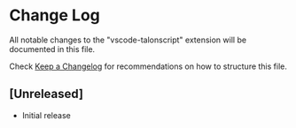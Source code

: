 # Change Log

All notable changes to the "vscode-talonscript" extension will be documented in this file.

Check [Keep a Changelog](http://keepachangelog.com/) for recommendations on how to structure this file.

## [Unreleased]

- Initial release